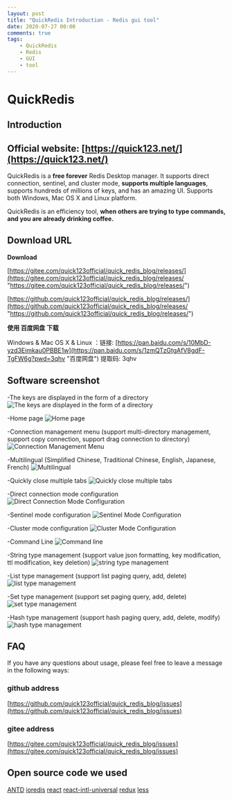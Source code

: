 ```yaml
---
layout: post
title: "QuickRedis Introduction - Redis gui tool"
date: 2020-07-27 00:00
comments: true
tags: 
	- QuickRedis
	- Redis
	- GUI
	- tool
---
```


# QuickRedis
## Introduction
## Official website: [https://quick123.net/](https://quick123.net/)
QuickRedis is a **free forever** Redis Desktop manager. It supports direct connection, sentinel, and cluster mode, **supports multiple languages**, supports hundreds of millions of keys, and has an amazing UI. Supports both Windows, Mac OS X and Linux platform.

QuickRedis is an efficiency tool, **when others are trying to type commands, and you are already drinking coffee.**

## Download URL 
**Download**

[https://gitee.com/quick123official/quick_redis_blog/releases/](https://gitee.com/quick123official/quick_redis_blog/releases/ "https://gitee.com/quick123official/quick_redis_blog/releases/")

[https://github.com/quick123official/quick_redis_blog/releases/](https://github.com/quick123official/quick_redis_blog/releases/ "https://github.com/quick123official/quick_redis_blog/releases/")

**使用 百度网盘 下载**

Windows & Mac OS X & Linux ：链接: [https://pan.baidu.com/s/10MbD-yzd3Eimkau0PBBE1w](https://pan.baidu.com/s/1zmQTzGtgAfV8gdF-TgFW6g?pwd=3qhv "百度网盘") 提取码: 3qhv

## Software screenshot

-The keys are displayed in the form of a directory
![The keys are displayed in the form of a directory](https://quick123.net/images/introduction/show_keys_by_tree.jpg "The keys are displayed in the form of a directory")

-Home page
![Home page](https://quick123.net/images/introduction/key-zset-value.png "Home page")

-Connection management menu (support multi-directory management, support copy connection, support drag connection to directory)
![Connection Management Menu](https://quick123.net/images/introduction/host-menu.png "Connection Management Menu")

-Multilingual (Simplified Chinese, Traditional Chinese, English, Japanese, French)
![Multilingual](https://quick123.net/images/introduction/muti-language.png "Multilingual")

-Quickly close multiple tabs
![Quickly close multiple tabs](https://quick123.net/images/introduction/fast-close.png "Quickly close multiple tabs")

-Direct connection mode configuration
![Direct Connection Mode Configuration](https://quick123.net/images/introduction/direct-config.png "Direct Connection Mode Configuration")

-Sentinel mode configuration
![Sentinel Mode Configuration](https://quick123.net/images/introduction/sentinel-config.png "Sentinel Mode Configuration")

-Cluster mode configuration
![Cluster Mode Configuration](https://quick123.net/images/introduction/cluster-config.png "Cluster Mode Configuration")

-Command Line
![Command line](https://quick123.net/images/introduction/command-line.png "Command line")

-String type management (support value json formatting, key modification, ttl modification, key deletion)
![string type management](https://quick123.net/images/introduction/key-string-value-json.png "string type management")

-List type management (support list paging query, add, delete)
![list type management](https://quick123.net/images/introduction/key-list-value.png "list type management")

-Set type management (support set paging query, add, delete)
![set type management](https://quick123.net/images/introduction/key-set-value.png "set type management")

-Hash type management (support hash paging query, add, delete, modify)
![hash type management](https://quick123.net/images/introduction/key-hash-value.png "hash type management")

## FAQ
If you have any questions about usage, please feel free to leave a message in the following ways:

### github address
[https://github.com/quick123official/quick_redis_blog/issues](https://github.com/quick123official/quick_redis_blog/issues)

### gitee address

[https://gitee.com/quick123official/quick_redis_blog/issues](https://gitee.com/quick123official/quick_redis_blog/issues)

## Open source code we used

[ANTD](https://ant.design/index-cn)  [ioredis](https://github.com/luin/ioredis) [react](https://reactjs.org/) [react-intl-universal](https://github.com/alibaba/react-intl-universal) [redux](https://redux.js.org/) [less](http://lesscss.org/features/)

